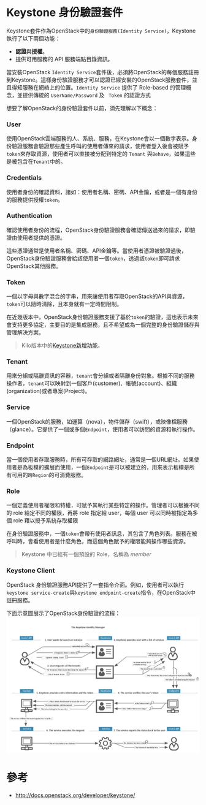 # Keystone 身份驗證套件
Keystone套件作為OpenStack中的```身份驗證服務(Identity Service)```，Keystone執行了以下兩個功能：
* **認證**與**授權**。
* 提供可用服務的 API 服務端點目錄資訊。

當安裝OpenStack ```Identity Service```套件後，必須將OpenStack的每個服務註冊到Keystone。這樣身份驗證服務才可以認證已經安裝的OpenStack服務套件，並且得知服務在網絡上的位置。```Identity Service``` 提供了 Role-based 的管理概念，並提供傳統的 ```UserName/Password```  及 ``` Token```  的認證方式

想要了解OpenStack的身份驗證套件以前，須先理解以下概念：
### User
使用OpenStack雲端服務的人、系統、服務，在Keystone會以一個數字表示。身份驗證服務會驗證那些產生呼叫的使用者傳來的請求，使用者登入後會被賦予```token```來存取資源，使用者可以直接被分配到特定的 ```Tenant``` 與```Behave```，如果這些是被包含在```Tenant```中的。

### Credentials
使用者身份的確認資料，諸如：使用者名稱、密碼、API金鑰，或者是一個有身份的服務提供授權```token```。

### Authentication
確認使用者身份的流程，OpenStack身份驗證服務會確認傳送過來的請求，即驗證由使用者提供的憑證。

這些憑證通常是使用者名稱、密碼、API金鑰等。當使用者憑證被驗證過後，OpenStack身份驗證服務會給該使用者一個```token```，透過該```token```即可請求OpenStack其他服務。

### Token
一個以字母與數字混合的字串，用來讓使用者存取OpenStack的API與資源，```token```可以隨時清除，且本身就有一定時間限制。

在近幾版本中，OpenStack身份驗證服務支援了基於```token```的驗證，這也表示未來會支持更多協定，主要目的是集成服務，且不希望成為一個完整的身份驗證儲存與管理解決方案。

> Kilo版本中的[Keystone新增功能](https://wiki.openstack.org/wiki/ReleaseNotes/Kilo#OpenStack_Identity_.28Keystone.29)。

### Tenant
用來分組或隔離資訊的容器，```tenant```會分組或者隔離身份對象。根據不同的服務操作者，```tenant```可以映射到一個客戶(customer)、帳號(account)、組織(organization)或者專案(Project)。

### Service
一個OpenStack的服務，如運算（nova），物件儲存（swift），或映像檔服務（glance）。它提供了一個或多個```Endpoint```，使用者可以訪問的資源和執行操作。

### Endpoint
當一個使用者存取服務時，所有可存取的網路網址，通常是一個URL網址。如果使用者是為板模的擴展而使用，一個```Endpoint```是可以被建立的，用來表示板模是所有可用的```跨Region```的可消費服務。

### Role
一個定義使用者權限和特權，可賦予其執行某些特定的操作。管理者可以根據不同的 role 給定不同的權限，再將 role 指定給 user，每個 user 可以同時被指定為多個 role 藉以授予系統存取權限

在身份驗證服務中，一個```token```會帶有使用者訊息，其包含了角色列表。服務在被呼叫時，會看使用者是什麼角色，而這個角色賦予的權限能夠操作哪些資源。
> Keystone 中已經有一個預設的 Role，名稱為 _member_

### Keystone Client
OpenStack 身份驗證服務API提供了一套指令介面。例如，使用者可以執行```keystone service-create```與```keystone endpoint-create```指令，在OpenStack中註冊服務。

下面示意圖展示了OpenStack身份驗證的流程：
![Keystone](images/SCH_5002_V00_NUAC-Keystone.png)

# 參考
* http://docs.openstack.org/developer/keystone/


